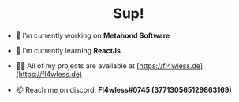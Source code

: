 <h1 align="center">Sup!</h1>

- 🔭 I’m currently working on **Metahond Software**

- 🌱 I’m currently learning **ReactJs**

- 👨‍💻 All of my projects are available at [https://fl4wless.de](https://fl4wless.de)

- 📫 Reach me on discord: **Fl4wless#0745 (377130565129863169)**
